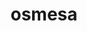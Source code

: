 ---
title: "osmesa"
layout: cache
categories: [package, develop-2023-12-03]
meta: {"versions": ["11.2.0"], "compilers": ["gcc@=11.1.0", "gcc@=11.3.0", "gcc@=11.4.0"], "oss": ["ubuntu20.04", "ubuntu22.04"], "platforms": ["linux"], "targets": ["x86_64_v3"], "stacks": ["data-vis-sdk", "e4s", "e4s-rocm-external", "ml-linux-x86_64-rocm", "root"], "num_specs": 8, "num_specs_by_stack": {"data-vis-sdk": 2, "root": 8, "e4s": 2, "e4s-rocm-external": 1, "ml-linux-x86_64-rocm": 3}}
spec_details: [{"hash": "figgh3zrm3wbpbfk3vfitmlnowfwu3ez", "compiler": "gcc@=11.1.0", "versions": ["11.2.0"], "os": "ubuntu20.04", "platform": "linux", "target": "x86_64_v3", "variants": ["build_system=bundle"], "stacks": ["data-vis-sdk", "root"], "size": "-", "tarball": "https://binaries.spack.io/releases/develop-2023-12-03/build_cache/linux-ubuntu20.04-x86_64_v3/gcc-11.1.0/osmesa-11.2.0/linux-ubuntu20.04-x86_64_v3-gcc-11.1.0-osmesa-11.2.0-figgh3zrm3wbpbfk3vfitmlnowfwu3ez.spack"}, {"hash": "cxqs7z6kfjmrboncznxxppubec7atnr3", "compiler": "gcc@=11.1.0", "versions": ["11.2.0"], "os": "ubuntu20.04", "platform": "linux", "target": "x86_64_v3", "variants": ["build_system=bundle"], "stacks": ["data-vis-sdk", "root"], "size": "-", "tarball": "https://binaries.spack.io/releases/develop-2023-12-03/build_cache/linux-ubuntu20.04-x86_64_v3/gcc-11.1.0/osmesa-11.2.0/linux-ubuntu20.04-x86_64_v3-gcc-11.1.0-osmesa-11.2.0-cxqs7z6kfjmrboncznxxppubec7atnr3.spack"}, {"hash": "ihugbso76j4vr6aemg6wkwhnbucmw7mk", "compiler": "gcc@=11.4.0", "versions": ["11.2.0"], "os": "ubuntu20.04", "platform": "linux", "target": "x86_64_v3", "variants": ["build_system=bundle"], "stacks": ["root", "e4s"], "size": "-", "tarball": "https://binaries.spack.io/releases/develop-2023-12-03/build_cache/linux-ubuntu20.04-x86_64_v3/gcc-11.4.0/osmesa-11.2.0/linux-ubuntu20.04-x86_64_v3-gcc-11.4.0-osmesa-11.2.0-ihugbso76j4vr6aemg6wkwhnbucmw7mk.spack"}, {"hash": "f4xcyvoxzm3yad46j3mek4re7vk6obmn", "compiler": "gcc@=11.4.0", "versions": ["11.2.0"], "os": "ubuntu20.04", "platform": "linux", "target": "x86_64_v3", "variants": ["build_system=bundle"], "stacks": ["root", "e4s-rocm-external"], "size": "-", "tarball": "https://binaries.spack.io/releases/develop-2023-12-03/build_cache/linux-ubuntu20.04-x86_64_v3/gcc-11.4.0/osmesa-11.2.0/linux-ubuntu20.04-x86_64_v3-gcc-11.4.0-osmesa-11.2.0-f4xcyvoxzm3yad46j3mek4re7vk6obmn.spack"}, {"hash": "hhnezc6jadmeaemg3votgxkgfn4k3vz5", "compiler": "gcc@=11.4.0", "versions": ["11.2.0"], "os": "ubuntu20.04", "platform": "linux", "target": "x86_64_v3", "variants": ["build_system=bundle"], "stacks": ["root", "e4s"], "size": "-", "tarball": "https://binaries.spack.io/releases/develop-2023-12-03/build_cache/linux-ubuntu20.04-x86_64_v3/gcc-11.4.0/osmesa-11.2.0/linux-ubuntu20.04-x86_64_v3-gcc-11.4.0-osmesa-11.2.0-hhnezc6jadmeaemg3votgxkgfn4k3vz5.spack"}, {"hash": "c3bgpqjwkg6vkj7bmkv4p5orp2dxtu6m", "compiler": "gcc@=11.3.0", "versions": ["11.2.0"], "os": "ubuntu22.04", "platform": "linux", "target": "x86_64_v3", "variants": ["build_system=bundle"], "stacks": ["ml-linux-x86_64-rocm", "root"], "size": "-", "tarball": "https://binaries.spack.io/releases/develop-2023-12-03/build_cache/linux-ubuntu22.04-x86_64_v3/gcc-11.3.0/osmesa-11.2.0/linux-ubuntu22.04-x86_64_v3-gcc-11.3.0-osmesa-11.2.0-c3bgpqjwkg6vkj7bmkv4p5orp2dxtu6m.spack"}, {"hash": "kdcpmm567dtesxxme23wjw5fhnuqeuhh", "compiler": "gcc@=11.3.0", "versions": ["11.2.0"], "os": "ubuntu22.04", "platform": "linux", "target": "x86_64_v3", "variants": ["build_system=bundle"], "stacks": ["ml-linux-x86_64-rocm", "root"], "size": "-", "tarball": "https://binaries.spack.io/releases/develop-2023-12-03/build_cache/linux-ubuntu22.04-x86_64_v3/gcc-11.3.0/osmesa-11.2.0/linux-ubuntu22.04-x86_64_v3-gcc-11.3.0-osmesa-11.2.0-kdcpmm567dtesxxme23wjw5fhnuqeuhh.spack"}, {"hash": "zhpseeidimmugzok3mieiwlcrvycztff", "compiler": "gcc@=11.3.0", "versions": ["11.2.0"], "os": "ubuntu22.04", "platform": "linux", "target": "x86_64_v3", "variants": ["build_system=bundle"], "stacks": ["ml-linux-x86_64-rocm", "root"], "size": "-", "tarball": "https://binaries.spack.io/releases/develop-2023-12-03/build_cache/linux-ubuntu22.04-x86_64_v3/gcc-11.3.0/osmesa-11.2.0/linux-ubuntu22.04-x86_64_v3-gcc-11.3.0-osmesa-11.2.0-zhpseeidimmugzok3mieiwlcrvycztff.spack"}]
---